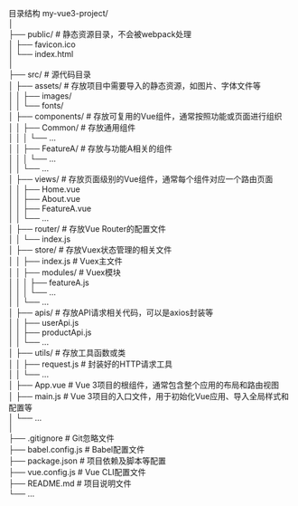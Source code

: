 目录结构
my-vue3-project/  
│  
├── public/                       # 静态资源目录，不会被webpack处理  
│   ├── favicon.ico  
│   └── index.html  
│  
├── src/                          # 源代码目录  
│   ├── assets/                   # 存放项目中需要导入的静态资源，如图片、字体文件等  
│   │   ├── images/  
│   │   └── fonts/  
│   ├── components/               # 存放可复用的Vue组件，通常按照功能或页面进行组织  
│   │   ├── Common/               # 存放通用组件  
│   │   │   └── ...  
│   │   ├── FeatureA/             # 存放与功能A相关的组件  
│   │   │   └── ...  
│   │   └── ...  
│   ├── views/                    # 存放页面级别的Vue组件，通常每个组件对应一个路由页面  
│   │   ├── Home.vue  
│   │   ├── About.vue  
│   │   ├── FeatureA.vue  
│   │   └── ...  
│   ├── router/                   # 存放Vue Router的配置文件  
│   │   └── index.js  
│   ├── store/                    # 存放Vuex状态管理的相关文件  
│   │   ├── index.js              # Vuex主文件  
│   │   ├── modules/              # Vuex模块  
│   │   │   ├── featureA.js  
│   │   │   └── ...  
│   │   └── ...  
│   ├── apis/                     # 存放API请求相关代码，可以是axios封装等  
│   │   ├── userApi.js  
│   │   ├── productApi.js  
│   │   └── ...  
│   ├── utils/                    # 存放工具函数或类  
│   │   ├── request.js            # 封装好的HTTP请求工具  
│   │   └── ...  
│   ├── App.vue                   # Vue 3项目的根组件，通常包含整个应用的布局和路由视图  
│   ├── main.js                   # Vue 3项目的入口文件，用于初始化Vue应用、导入全局样式和配置等  
│   └── ...  
│  
├── .gitignore                    # Git忽略文件  
├── babel.config.js               # Babel配置文件  
├── package.json                  # 项目依赖及脚本等配置  
├── vue.config.js                 # Vue CLI配置文件  
├── README.md                     # 项目说明文件  
└── ...
